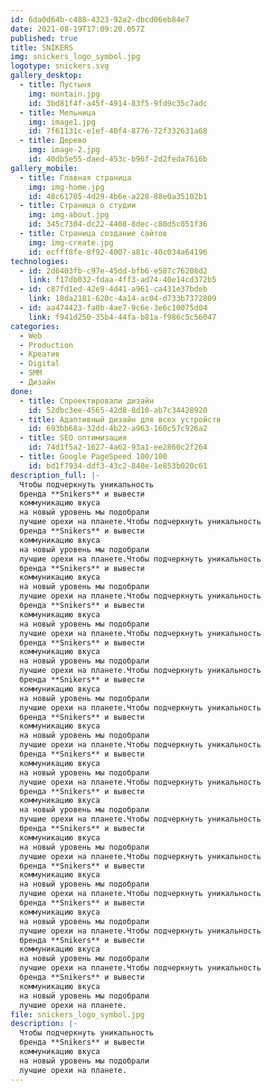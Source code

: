 ```yaml
---
id: 6da0d64b-c488-4323-92a2-dbcd06eb84e7
date: 2021-08-19T17:09:20.057Z
published: true
title: SNIKERS
img: snickers_logo_symbol.jpg
logotype: snickers.svg
gallery_desktop:
  - title: Пустыня
    img: montain.jpg
    id: 3bd81f4f-a45f-4914-83f5-9fd9c35c7adc
  - title: Мельница
    img: image1.jpg
    id: 7f61131c-e1ef-40f4-8776-72f332631a68
  - title: Дерево
    img: image-2.jpg
    id: 40db5e55-daed-453c-b96f-2d2feda7616b
gallery_mobile:
  - title: Главная страница
    img: img-home.jpg
    id: 48c61705-4d29-4b6e-a228-88e0a35102b1
  - title: Страница о студии
    img: img-about.jpg
    id: 345c7304-dc22-4408-8dec-c80d5c051f36
  - title: Страница создание сайтов
    img: img-create.jpg
    id: ecfff8fe-8f92-4007-a81c-40c034a64196
technologies:
  - id: 2d6403fb-c97e-45dd-bfb6-e587c76208d2
    link: f17db032-fdaa-4ff3-ad74-40e14cd372b5
  - id: c87fd1ed-42e9-4d41-a961-ca431e37bdeb
    link: 18da2181-620c-4a14-ac04-d733b7372809
  - id: aa474423-fa0b-4ae7-9c6e-3e6c10075d04
    link: f941d250-35b4-44fa-b81a-f986c5c56047
categories:
  - Web
  - Production
  - Креатив
  - Digital
  - SMM
  - Дизайн
done:
  - title: Спроектировали дизайн
    id: 52dbc3ee-4565-42d8-8d10-ab7c34428920
  - title: Адаптивный дизайн для всех устройств
    id: 693bb68a-32dd-4b22-a963-160c57c926a2
  - title: SEO оптимизация
    id: 74d1f5a2-1627-4a62-93a1-ee2860c2f264
  - title: Google PageSpeed 100/100
    id: bd1f7934-ddf3-43c2-840e-1e853b020c61
description_full: |-
  Чтобы подчеркнуть уникальность 
  бренда **Snikers** и вывести 
  коммуникацию вкуса 
  на новый уровень мы подобрали 
  лучшие орехи на планете.Чтобы подчеркнуть уникальность 
  бренда **Snikers** и вывести 
  коммуникацию вкуса 
  на новый уровень мы подобрали 
  лучшие орехи на планете.Чтобы подчеркнуть уникальность 
  бренда **Snikers** и вывести 
  коммуникацию вкуса 
  на новый уровень мы подобрали 
  лучшие орехи на планете.Чтобы подчеркнуть уникальность 
  бренда **Snikers** и вывести 
  коммуникацию вкуса 
  на новый уровень мы подобрали 
  лучшие орехи на планете.Чтобы подчеркнуть уникальность 
  бренда **Snikers** и вывести 
  коммуникацию вкуса 
  на новый уровень мы подобрали 
  лучшие орехи на планете.Чтобы подчеркнуть уникальность 
  бренда **Snikers** и вывести 
  коммуникацию вкуса 
  на новый уровень мы подобрали 
  лучшие орехи на планете.Чтобы подчеркнуть уникальность 
  бренда **Snikers** и вывести 
  коммуникацию вкуса 
  на новый уровень мы подобрали 
  лучшие орехи на планете.Чтобы подчеркнуть уникальность 
  бренда **Snikers** и вывести 
  коммуникацию вкуса 
  на новый уровень мы подобрали 
  лучшие орехи на планете.Чтобы подчеркнуть уникальность 
  бренда **Snikers** и вывести 
  коммуникацию вкуса 
  на новый уровень мы подобрали 
  лучшие орехи на планете.Чтобы подчеркнуть уникальность 
  бренда **Snikers** и вывести 
  коммуникацию вкуса 
  на новый уровень мы подобрали 
  лучшие орехи на планете.Чтобы подчеркнуть уникальность 
  бренда **Snikers** и вывести 
  коммуникацию вкуса 
  на новый уровень мы подобрали 
  лучшие орехи на планете.Чтобы подчеркнуть уникальность 
  бренда **Snikers** и вывести 
  коммуникацию вкуса 
  на новый уровень мы подобрали 
  лучшие орехи на планете.Чтобы подчеркнуть уникальность 
  бренда **Snikers** и вывести 
  коммуникацию вкуса 
  на новый уровень мы подобрали 
  лучшие орехи на планете.Чтобы подчеркнуть уникальность 
  бренда **Snikers** и вывести 
  коммуникацию вкуса 
  на новый уровень мы подобрали 
  лучшие орехи на планете.
file: snickers_logo_symbol.jpg
description: |-
  Чтобы подчеркнуть уникальность 
  бренда **Snikers** и вывести 
  коммуникацию вкуса 
  на новый уровень мы подобрали 
  лучшие орехи на планете.
---
```

